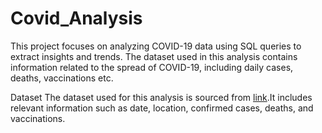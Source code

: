 # Covid_Analysis

This project focuses on analyzing COVID-19 data using SQL queries to extract insights and trends. The dataset used in this analysis contains information related to the spread of COVID-19, including daily cases, deaths, vaccinations etc.

Dataset
The dataset used for this analysis is sourced from [link](https://ourworldindata.org/covid-deaths).It includes relevant information such as date, location, confirmed cases, deaths, and vaccinations.
